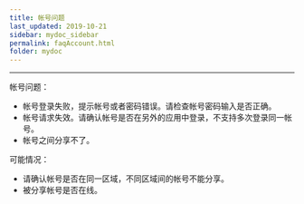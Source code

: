 ```yaml
---
title: 帐号问题
last_updated: 2019-10-21
sidebar: mydoc_sidebar
permalink: faqAccount.html
folder: mydoc
---
```


---

帐号问题：

- 帐号登录失败，提示帐号或者密码错误。请检查帐号密码输入是否正确。
- 帐号请求失效。请确认帐号是否在另外的应用中登录，不支持多次登录同一帐号。
- 帐号之间分享不了。

可能情况：

- 请确认帐号是否在同一区域，不同区域间的帐号不能分享。
- 被分享帐号是否在线。
